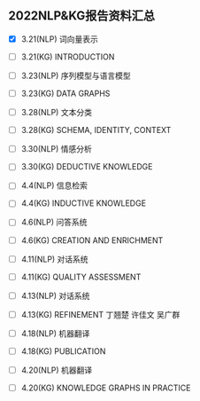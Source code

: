 ## 2022NLP&KG报告资料汇总

- [x] 3.21(NLP)  词向量表示
- [ ] 3.21(KG)    INTRODUCTION
- [ ] 3.23(NLP)  序列模型与语言模型
- [ ] 3.23(KG)    DATA GRAPHS 
- [ ] 3.28(NLP)  文本分类    
- [ ] 3.28(KG)    SCHEMA, IDENTITY, CONTEXT 
- [ ] 3.30(NLP)  情感分析     
- [ ] 3.30(KG)    DEDUCTIVE KNOWLEDGE   
- [ ] 4.4(NLP)    信息检索                                  
- [ ] 4.4(KG)      INDUCTIVE KNOWLEDGE                
- [ ] 4.6(NLP)    问答系统                                            
- [ ] 4.6(KG)      CREATION AND ENRICHMENT           
- [ ] 4.11(NLP)  对话系统                                              
- [ ] 4.11(KG)    QUALITY ASSESSMENT                        
- [ ] 4.13(NLP)  对话系统                                          
- [ ] 4.13(KG)    REFINEMENT                                          丁翘楚 许佳文 吴广群
- [ ] 4.18(NLP)  机器翻译                                           
- [ ] 4.18(KG)    PUBLICATION                            
- [ ] 4.20(NLP)  机器翻译                                        
- [ ] 4.20(KG)    KNOWLEDGE GRAPHS IN PRACTICE   

